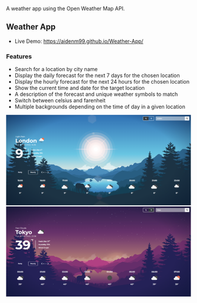 A weather app using the Open Weather Map API.


## Weather App
- Live Demo: https://aidenm99.github.io/Weather-App/

### Features

- Search for a location by city name
- Display the daily forecast for the next 7 days for the chosen location
- Display the hourly forecast for the next 24 hours for the chosen location
- Show the current time and date for the target location
- A description of the forecast and unique weather symbols to match
- Switch between celsius and farenheit
- Multiple backgrounds depending on the time of day in a given location

![](./dist/images/WeatherApp.png)
![](./dist/images/WeatherApp2.png)